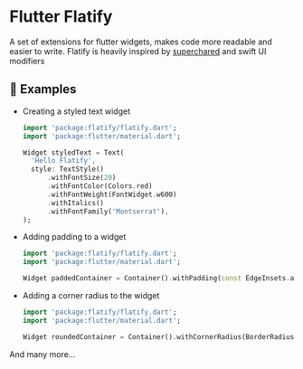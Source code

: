 # Flutter Flatify

A set of extensions for flutter widgets, makes code more readable and easier to write.
Flatify is heavily inspired by [superchared](https://pub.dev/packages/supercharged) and swift UI modifiers

## 📝 Examples

- Creating a styled text widget

  ```dart
  import 'package:flatify/flatify.dart';
  import 'package:flutter/material.dart';

  Widget styledText = Text(
    'Hello Flatify',
    style: TextStyle()
        .withFontSize(20)
        .withFontColor(Colors.red)
        .withFontWeight(FontWidget.w600)
        .withItalics()
        .withFontFamily('Montserrat'),
  );
  ```

- Adding padding to a widget

  ```dart
  import 'package:flatify/flatify.dart';
  import 'package:flutter/material.dart';

  Widget paddedContainer = Container().withPadding(const EdgeInsets.all(8));
  ```

- Adding a corner radius to the widget

  ```dart
  import 'package:flatify/flatify.dart';
  import 'package:flutter/material.dart';

  Widget roundedContainer = Container().withCornerRadius(BorderRadius.circular(8));
  ```

And many more...
